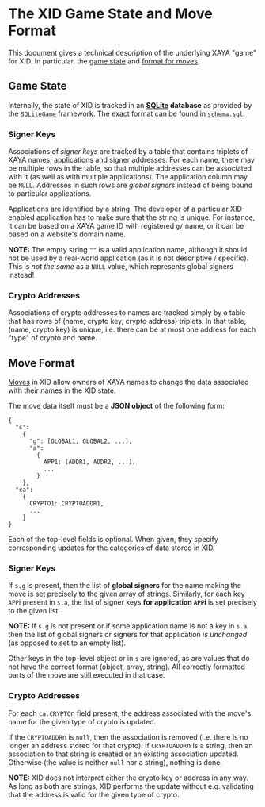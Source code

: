 # The XID Game State and Move Format

This document gives a technical description of the underlying XAYA "game"
for XID.  In particular, the [game state](#game-state)
and [format for moves](#moves).

## <a id="game-state">Game State</a>

Internally, the state of XID is tracked in an
**[SQLite](https://sqlite.org/) database** as provided by the
[`SQLiteGame`](https://github.com/xaya/libxayagame/blob/master/xayagame/sqlitegame.hpp)
framework.  The exact format can be found in
[`schema.sql`](https://github.com/xaya/xid/blob/master/src/schema.sql).

### Signer Keys

Associations of *signer keys* are tracked by a table that contains triplets
of XAYA names, applications and signer addresses.  For each name,
there may be multiple rows in the table, so that multiple addresses can be
associated with it (as well as with multiple applications).  The application
column may be `NULL`.  Addresses in such rows are *global signers* instead of
being bound to particular applications.

Applications are identified by a string.  The developer of a particular
XID-enabled application has to make sure that the string is unique.
For instance, it can be based on a XAYA game ID with registered `g/` name,
or it can be based on a website's domain name.

**NOTE:**  The empty string `""` is a valid application name, although it should
not be used by a real-world application (as it is not descriptive / specific).
This is *not the same* as a `NULL` value, which represents global signers
instead!

### Crypto Addresses

Associations of crypto addresses to names are tracked simply by a table
that has rows of (name, crypto key, crypto address) triplets.  In that table,
(name, crypto key) is unique, i.e. there can be at most one address for
each "type" of crypto and name.

## <a id="moves">Move Format</a>

[Moves](https://github.com/xaya/xaya_docs/blob/master/games.md#moves)
in XID allow owners of XAYA names to change the data associated with their
names in the XID state.

The move data itself must be a **JSON object** of the following form:

    {
      "s":
        {
          "g": [GLOBAL1, GLOBAL2, ...],
          "a":
            {
              APP1: [ADDR1, ADDR2, ...],
              ...
            }
        },
      "ca":
        {
          CRYPTO1: CRYPTOADDR1,
          ...
        }
    }

Each of the top-level fields is optional.  When given, they specify
corresponding updates for the categories of data stored in XID.

### Signer Keys

If `s.g` is present, then the list of **global signers** for the name making
the move is set precisely to the given array of strings.  Similarly, for each
key `APP`i present in `s.a`, the list of signer keys **for application `APP`i**
is set precisely to the given list.

**NOTE:**  If `s.g` is not present or if some application name is not
a key in `s.a`, then the list of global signers or signers for that application
*is unchanged* (as opposed to set to an empty list).

Other keys in the top-level object or in `s` are ignored, as are values
that do not have the correct format (object, array, string).  All correctly
formatted parts of the move are still executed in that case.

### Crypto Addresses

For each `ca.CRYPTO`n field present, the address associated with the
move's name for the given type of crypto is updated.

If the `CRYPTOADDR`n is `null`, then the association is removed (i.e. there is
no longer an address stored for that crypto).  If `CRYPTOADDR`n is a string,
then an association to that string is created or an existing association
updated.  Otherwise (the value is neither `null` nor a string), nothing is done.

**NOTE:**  XID does not interpret either the crypto key or address in any
way.  As long as both are strings, XID performs the update without e.g.
validating that the address is valid for the given type of crypto.
